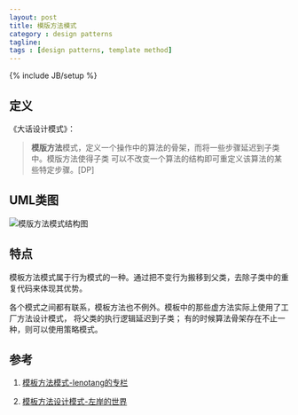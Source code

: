 ```yaml
---
layout: post
title: 模版方法模式
category : design patterns
tagline:
tags : [design patterns, template method]
---
```

{% include JB/setup %}

## 定义

《大话设计模式》：

>**模版方法**模式，定义一个操作中的算法的骨架，而将一些步骤延迟到子类中。模版方法使得子类
可以不改变一个算法的结构即可重定义该算法的某些特定步骤。[DP]

## UML类图

![模版方法模式结构图](http://p.blog.csdn.net/images/p_blog_csdn_net/lenotang/EntryImages/20080911/8c7d65ea9a3a41b7a2aa58eea79346d3.jpg)

## 特点

模板方法模式属于行为模式的一种。通过把不变行为搬移到父类，去除子类中的重复代码来体现其优势。

各个模式之间都有联系，模板方法也不例外。模板中的那些虚方法实际上使用了工厂方法设计模式，
将父类的执行逻辑延迟到子类；
有的时候算法骨架存在不止一种，则可以使用策略模式。

## 参考

1. [模板方法模式-lenotang的专栏](http://blog.csdn.net/lenotang/article/details/2911246)

2. [模板方法设计模式-左岸的世界](http://blog.sina.com.cn/s/blog_7001e3e30100ncs6.html)
